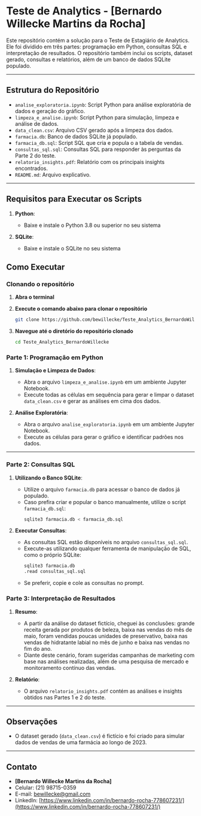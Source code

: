 # Teste de Analytics - [Bernardo Willecke Martins da Rocha]

Este repositório contém a solução para o Teste de Estagiário de Analytics. Ele foi dividido em três partes: programação em Python, consultas SQL e interpretação de resultados. O repositório também inclui os scripts, dataset gerado, consultas e relatórios, além de um banco de dados SQLite populado.

---

## Estrutura do Repositório

- `analise_exploratoria.ipynb`: Script Python para análise exploratória de dados e geração do gráfico.
- `limpeza_e_analise.ipynb`: Script Python para simulação, limpeza e análise de dados.
- `data_clean.csv`: Arquivo CSV gerado após a limpeza dos dados.
- `farmacia.db`: Banco de dados SQLite já populado.
- `farmacia_db.sql`: Script SQL que cria e popula o a tabela de vendas.
- `consultas_sql.sql`: Consultas SQL para responder às perguntas da Parte 2 do teste.
- `relatorio_insights.pdf`: Relatório com os principais insights encontrados.
- `README.md`: Arquivo explicativo.

---

## Requisitos para Executar os Scripts

1. **Python**:
   - Baixe e instale o Python 3.8 ou superior no seu sistema
   
2. **SQLite**:
   - Baixe e instale o SQLite no seu sistema

## Como Executar

### Clonando o repositório

1. **Abra o terminal**

2. **Execute o comando abaixo para clonar o repositório**
   ```bash
   git clone https://github.com/bewillecke/Teste_Analytics_BernardoWillecke.git
   ```

3. **Navegue até o diretório do repositório clonado**
   ```bash
   cd Teste_Analytics_BernardoWillecke
   ```

### Parte 1: Programação em Python

1. **Simulação e Limpeza de Dados**:
   - Abra o arquivo `limpeza_e_analise.ipynb` em um ambiente Jupyter Notebook.
   - Execute todas as células em sequência para gerar e limpar o dataset `data_clean.csv` e gerar as análises em cima dos dados.

2. **Análise Exploratória**:
   - Abra o arquivo `analise_exploratoria.ipynb` em um ambiente Jupyter Notebook.
   - Execute as células para gerar o gráfico e identificar padrões nos dados.

---

### Parte 2: Consultas SQL

1. **Utilizando o Banco SQLite**:
   - Utilize o arquivo `farmacia.db` para acessar o banco de dados já populado.
   - Caso prefira criar e popular o banco manualmente, utilize o script `farmacia_db.sql`:
     ```bash
     sqlite3 farmacia.db < farmacia_db.sql
     ```

2. **Executar Consultas**:
   - As consultas SQL estão disponíveis no arquivo `consultas_sql.sql`. 
   - Execute-as utilizando qualquer ferramenta de manipulação de SQL, como o próprio SQLite:
     ```bash
     sqlite3 farmacia.db
     .read consultas_sql.sql
     ```
   - Se preferir, copie e cole as consultas no prompt.

### Parte 3: Interpretação de Resultados

1. **Resumo**:
   - A partir da análise do dataset fictício, cheguei às conclusões: grande receita gerada por produtos de beleza, baixa nas vendas do mês de maio, foram vendidas poucas unidades de preservativo, baixa nas vendas de hidratante labial no mês de junho e baixa nas vendas no fim do ano.
   - Diante deste cenário, foram sugeridas campanhas de marketing com base nas análises realizadas, além de uma pesquisa de mercado e monitoramento contínuo das vendas.

1. **Relatório**:
   - O arquivo `relatorio_insights.pdf` contém as análises e insights obtidos nas Partes 1 e 2 do teste.


---

## Observações

- O dataset gerado (`data_clean.csv`) é fictício e foi criado para simular dados de vendas de uma farmácia ao longo de 2023.

---

## Contato

- **[Bernardo Willecke Martins da Rocha]**
- Celular: (21) 98715-0359
- E-mail: bewillecke@gmail.com
- LinkedIn: [https://www.linkedin.com/in/bernardo-rocha-778607231/](https://www.linkedin.com/in/bernardo-rocha-778607231/)

   